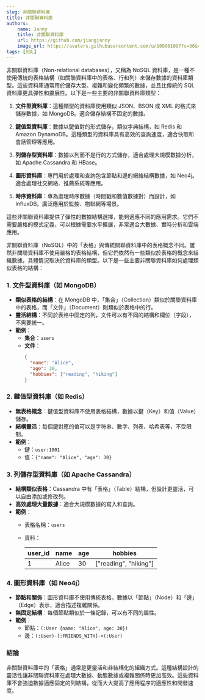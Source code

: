 ```yaml
---
slug: 非關聯資料庫
title: 非關聯資料庫
authors:
    name: Janny
    title: 非關聯資料庫
    url: https://github.com/jiangjanny
    image_url: https://avatars.githubusercontent.com/u/109901097?s=96&v=4
tags: [SQL]
---
```


非關聯資料庫（Non-relational databases），又稱為 NoSQL 資料庫，是一種不使用傳統的表格結構（如關聯資料庫中的表格、行和列）來儲存數據的資料庫類型。這些資料庫通常用於儲存大型、複雜和變化頻繁的數據，並且比傳統的 SQL 資料庫更具彈性和擴展性。以下是一些主要的非關聯資料庫類型：

1. **文件型資料庫**：這種類型的資料庫使用類似 JSON、BSON 或 XML 的格式來儲存數據，如 MongoDB。適合儲存結構不固定的數據。

2. **鍵值型資料庫**：數據以鍵值對的形式儲存，類似字典結構，如 Redis 和 Amazon DynamoDB。這種類型的資料庫具有高效的查詢速度，適合快取和會話管理等應用。

3. **列儲存型資料庫**：數據以列而不是行的方式儲存，適合處理大規模數據分析，如 Apache Cassandra 和 HBase。

4. **圖形資料庫**：專門用於處理和查詢包含節點和邊的網絡結構數據，如 Neo4j。適合處理社交網絡、推薦系統等應用。

5. **時序資料庫**：專為處理時序數據（時間戳和數值數據對）而設計，如 InfluxDB。廣泛應用於監控、物聯網等場景。

這些非關聯資料庫提供了彈性的數據結構選擇，能夠適應不同的應用需求。它們不需要嚴格的模式定義，可以根據需要水平擴展，非常適合大數據、實時分析和雲端應用。

非關聯資料庫（NoSQL）中的「表格」與傳統關聯資料庫中的表格概念不同。雖然非關聯資料庫不使用嚴格的表格結構，但它們依然有一些類似於表格的概念來組織數據，具體情況取決於資料庫的類型。以下是一些主要非關聯資料庫如何處理類似表格的結構：

### 1. 文件型資料庫（如 MongoDB）

- **類似表格的結構**：在 MongoDB 中，「集合」（Collection）類似於關聯資料庫中的表格，而「文件」（Document）則類似於表格中的行。
- **靈活結構**：不同於表格中固定的列，文件可以有不同的結構和欄位（字段），不需要統一。
- **範例**：
  - **集合**：`users`
  - **文件**：
    ```json
    {
      "name": "Alice",
      "age": 30,
      "hobbies": ["reading", "hiking"]
    }
    ```

### 2. 鍵值型資料庫（如 Redis）

- **無表格概念**：鍵值型資料庫不使用表格結構，數據以鍵（Key）和值（Value）儲存。
- **結構靈活**：每個鍵對應的值可以是字符串、數字、列表、哈希表等，不受限制。
- **範例**：
  - 鍵：`user:1001`
  - 值：`{"name": "Alice", "age": 30}`

### 3. 列儲存型資料庫（如 Apache Cassandra）

- **結構類似表格**：Cassandra 中有「表格」（Table）結構，但設計更靈活，可以自由添加或修改列。
- **高效處理大量數據**：適合大規模數據的寫入和查詢。
- **範例**：
  - 表格名稱：`users`
  - 資料：

    | user_id | name  | age | hobbies             |
    |---------|-------|-----|---------------------|
    | 1       | Alice | 30  | ["reading", "hiking"] |


### 4. 圖形資料庫（如 Neo4j）

- **節點和關係**：圖形資料庫不使用傳統表格，數據以「節點」（Node）和「邊」（Edge）表示，適合描述複雜關係。
- **無固定結構**：每個節點類似於一條記錄，可以有不同的屬性。
- **範例**：
  - 節點：`(:User {name: "Alice", age: 30})`
  - 邊：`(:User)-[:FRIENDS_WITH]->(:User)`

### 結論

非關聯資料庫中的「表格」通常是更靈活和非結構化的組織方式。這種結構設計的靈活性讓非關聯資料庫在處理大數據、動態數據或複雜關係時更加高效。這些資料庫不會強迫數據適應固定的列結構，從而大大提高了應用程序的適應性和開發速度。